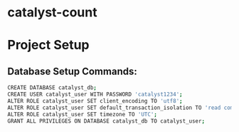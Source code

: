 # catalyst-count

# Project Setup

## Database Setup Commands:
```bash
CREATE DATABASE catalyst_db;
CREATE USER catalyst_user WITH PASSWORD 'catalyst1234';
ALTER ROLE catalyst_user SET client_encoding TO 'utf8';
ALTER ROLE catalyst_user SET default_transaction_isolation TO 'read committed';
ALTER ROLE catalyst_user SET timezone TO 'UTC';
GRANT ALL PRIVILEGES ON DATABASE catalyst_db TO catalyst_user;